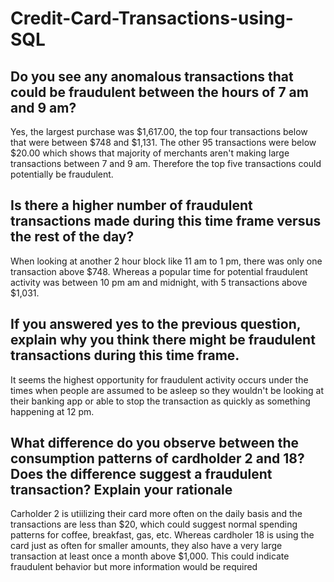 # Credit-Card-Transactions-using-SQL

## Do you see any anomalous transactions that could be fraudulent between the hours of 7 am and 9 am? <br />
Yes, the largest purchase was $1,617.00, the top four transactions below that were between $748 and $1,131. The other 95 transactions were below $20.00 which shows that majority of merchants aren't making large transactions between 7 and 9 am. Therefore the top five transactions could potentially be fraudulent. 

## Is there a higher number of fraudulent transactions made during this time frame versus the rest of the day?<br />
When looking at another 2 hour block like 11 am to 1 pm, there was only one transaction above $748.
Whereas a popular time for potential fraudulent activity was between 10 pm am and midnight, with 5 transactions above $1,031.

## If you answered yes to the previous question, explain why you think there might be fraudulent transactions during this time frame.<br />
It seems the highest opportunity for fraudulent activity occurs under the times when people are assumed to be asleep so they wouldn't be looking at their banking app or able to stop the transaction as quickly as something happening at 12 pm.

## What difference do you observe between the consumption patterns of cardholder 2 and 18? Does the difference suggest a fraudulent transaction? Explain your rationale <brk>
Carholder 2 is utiilizing their card more often on the daily basis and the transactions are less than $20, which could suggest normal spending patterns for coffee, breakfast, gas, etc. Whereas cardholer 18 is using the card just as often for smaller amounts, they also have a very large transaction at least once a month above $1,000. This could indicate fraudulent behavior but more information would be required
